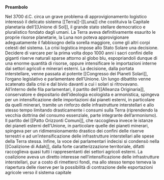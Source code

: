 **Preambolo**

Nel 3700 d.C. circa un grave problema di approvigionamento logistico interessò il delicato sistema [[Terra]]-[[Luna]] che costituiva la Capitale planetaria dell’[[Unione di Sol]], il grande stato stellare democratico e pluralistico fondato dagli umani. La Terra aveva definitivamente esaurito le proprie risorse planetarie, la Luna non poteva approvigionare adeguatamente il fabbisogno della sorella maggiore, come gli altri corpi celesti del sistema. La crisi logistica impose allo Stato Solare una decisione. Decidere di varcare per la prima volta dopo 1000 anni i sacri confini delle giganti riserve naturali sparse attorno al globo blu, espopriandoli dunque di una enorme quantità di risorse, oppure intensificare le importazioni interne dai settori agricoli e minerari esterni. La decisione, dalla portata interstellare, venne passata al potente [[Congresso dei Pianeti Solari]], l’organo legislativo e parlamentare dell’Unione. Un lungo dibattito venne scatenato dalla crisi e dal bivio davanti a cui i solari si ritrovavano. All’interno delle fila parlamentari, il partito dell’[[Alleanza Originaria]], conservatore e depositario dell’ideologia ecologista e armonistica, spingeva per un intensificazione delle importazioni dai pianeti esterni, in particolare da quelli minerari, tramite un rinforzo delle infrastrutture interstellari e allo stesso tempo limitando drasticamente i consumi sulla Terra (riprendendo la vecchia dottrina del consumo essenziale, parte integrante dell’armonismo). Il partito del [[Patto Orizzonti Comuni]], che raccoglieva invece le istanze dei pianeti esterni dell’Unione, in particolare quelle dei pianeti minerari, spingeva per un ridimensionamento drastico dei confini delle riserve terrestri e ad un’intensificazione delle infrastrutture interstellari alle spese della Terra stessa. Infine, la voce dei parlamentari indecisi si condensò nella [[Coalizione di Adah]], dalla forte caratterizzazione territoriale, difatti raccoglieva quasi tutti i rappresentanti dei settori agricoli esterni. La coalizione aveva un diretto interesse nell’intensificazione delle infrastrutture interstellari, pur a costo di rimetterci fondi, ma allo stesso tempo temeva la riapertura delle riserve per la possibilità di contrazione delle esportazioni agricole verso il sistema capitale
